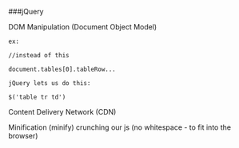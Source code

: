 ###jQuery

DOM Manipulation (Document Object Model)

    ex: 
    
    //instead of this 
    
    document.tables[0].tableRow...
    
    jQuery lets us do this:
    
    $('table tr td')
    
Content Delivery Network (CDN)

Minification (minify) crunching our js (no whitespace - to fit into the browser)


